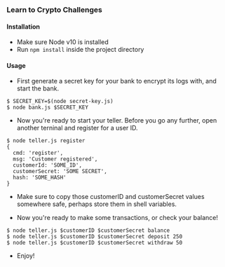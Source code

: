 ### Learn to Crypto Challenges


#### Installation

- Make sure Node v10 is installed
- Run `npm install` inside the project directory

#### Usage

- First generate a secret key for your bank to encrypt its logs with, and start the bank.

```
$ SECRET_KEY=$(node secret-key.js) 
$ node bank.js $SECRET_KEY
```

- Now you're ready to start your teller. Before you go any further, open another terninal and register for a user ID.

```
$ node teller.js register
{ 
  cmd: 'register',
  msg: 'Customer registered',
  customerId: 'SOME_ID',
  customerSecret: 'SOME SECRET',
  hash: 'SOME_HASH' 
}
```

- Make sure to copy those customerID and customerSecret values somewhere safe, perhaps store them in shell variables.

- Now you're ready to make some transactions, or check your balance!

```
$ node teller.js $customerID $customerSecret balance
$ node teller.js $customerID $customerSecret deposit 250
$ node teller.js $customerID $customerSecret withdraw 50
```

- Enjoy!
